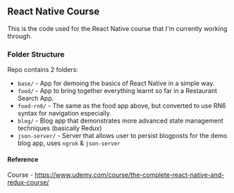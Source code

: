 ## React Native Course
This is the code used for the React Native course that I'm currently working through.

### Folder Structure
Repo contains 2 folders:

- `base/` - App for demoing the basics of React Native in a simple way.
- `food/` - App to bring together everything learnt so far in a Restaurant Search App.
- `food-rn6/` - The same as the food app above, but converted to use RN6 syntax for navigation especially.
- `blog/` - Blog app that demonstrates more advanced state management techniques (basically Redux)
- `json-server/` - Server that allows user to persist blogposts for the demo blog app, uses `ngrok` & `json-server`


#### Reference
Course - https://www.udemy.com/course/the-complete-react-native-and-redux-course/
